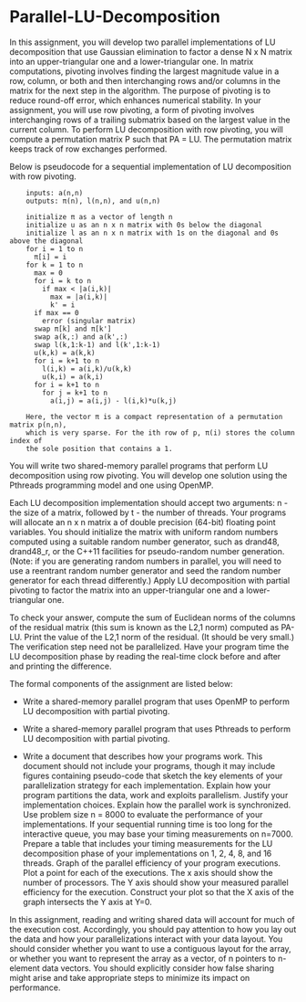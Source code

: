 # Parallel-LU-Decomposition

In this assignment, you will develop two parallel implementations of LU decomposition that use Gaussian elimination to factor a dense N x N matrix into an upper-triangular one and a lower-triangular one. In matrix computations, pivoting involves finding the largest magnitude value in a row, column, or both and then interchanging rows and/or columns in the matrix for the next step in the algorithm. The purpose of pivoting is to reduce round-off error, which enhances numerical stability. In your assignment, you will use row pivoting, a form of pivoting involves interchanging rows of a trailing submatrix based on the largest value in the current column. To perform LU decomposition with row pivoting, you will compute a permutation matrix P such that PA = LU. The permutation matrix keeps track of row exchanges performed.

Below is pseudocode for a sequential implementation of LU decomposition with row pivoting.
```
    inputs: a(n,n)
    outputs: π(n), l(n,n), and u(n,n)

    initialize π as a vector of length n
    initialize u as an n x n matrix with 0s below the diagonal
    initialize l as an n x n matrix with 1s on the diagonal and 0s above the diagonal
    for i = 1 to n
      π[i] = i
    for k = 1 to n
      max = 0
      for i = k to n
        if max < |a(i,k)|
          max = |a(i,k)|
          k' = i
      if max == 0
        error (singular matrix)
      swap π[k] and π[k']
      swap a(k,:) and a(k',:)
      swap l(k,1:k-1) and l(k',1:k-1)
      u(k,k) = a(k,k)
      for i = k+1 to n
        l(i,k) = a(i,k)/u(k,k)
        u(k,i) = a(k,i)
      for i = k+1 to n
        for j = k+1 to n
          a(i,j) = a(i,j) - l(i,k)*u(k,j)
          
    Here, the vector π is a compact representation of a permutation matrix p(n,n), 
    which is very sparse. For the ith row of p, π(i) stores the column index of
    the sole position that contains a 1.
```

You will write two shared-memory parallel programs that perform LU decomposition using row pivoting. You will develop one solution using the Pthreads programming model and one using OpenMP.

Each LU decomposition implementation should accept two arguments: n - the size of a matrix, followed by t - the number of threads. Your programs will allocate an n x n matrix a of double precision (64-bit) floating point variables. You should initialize the matrix with uniform random numbers computed using a suitable random number generator, such as drand48, drand48_r, or the C++11 facilities for pseudo-random number generation. (Note: if you are generating random numbers in parallel, you will need to use a reentrant random number generator and seed the random number generator for each thread differently.) Apply LU decomposition with partial pivoting to factor the matrix into an upper-triangular one and a lower-triangular one.

To check your answer, compute the sum of Euclidean norms of the columns of the residual matrix (this sum is known as the L2,1 norm) computed as PA-LU. Print the value of the L2,1 norm of the residual. (It should be very small.)
The verification step need not be parallelized. Have your program time the LU decomposition phase by reading the real-time clock before and after and printing the difference.

The formal components of the assignment are listed below:

   * Write a shared-memory parallel program that uses OpenMP to perform LU decomposition with partial pivoting.

   * Write a shared-memory parallel program that uses Pthreads to perform LU decomposition with partial pivoting.

   * Write a document that describes how your programs work. This document should not include your programs, though it may include figures containing pseudo-code that sketch the key elements of your parallelization strategy for each implementation. Explain how your program partitions the data, work and exploits parallelism. Justify your implementation choices. Explain how the parallel work is synchronized.
    Use problem size n = 8000 to evaluate the performance of your implementations. If your sequential running time is too long for the interactive queue, you may base your timing measurements on n=7000. Prepare a table that includes your timing measurements for the LU decomposition phase of your implementations on 1, 2, 4, 8, and 16 threads. Graph of the parallel efficiency of your program executions. Plot a point for each of the executions. The x axis should show the number of processors. The Y axis should show your measured parallel efficiency for the execution. Construct your plot so that the X axis of the graph intersects the Y axis at Y=0.

In this assignment, reading and writing shared data will account for much of the execution cost. Accordingly, you should pay attention to how you lay out the data and how your parallelizations interact with your data layout. You should consider whether you want to use a contiguous layout for the array, or whether you want to represent the array as a vector, of n pointers to n-element data vectors. You should explicitly consider how false sharing might arise and take appropriate steps to minimize its impact on performance.